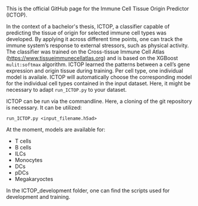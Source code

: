 This is the official GitHub page for the Immune Cell Tissue Origin Predictor (ICTOP). 

In the context of a bachelor's thesis, ICTOP, a classifier capable of predicting the tissue of origin for selected immune cell types was developed.
By applying it across different time points, one can track the immune system’s response to external stressors, such as physical activity. 
The classifier was trained on the Cross-tissue Immune Cell Atlas (https://www.tissueimmunecellatlas.org) and is based on the XGBoost ```mulit:softmax``` algorithm. 
ICTOP learned the patterns between a cell’s gene expression and origin tissue during training. Per cell type, one individual model is availale. 
ICTOP will automatically choose the corresponding model for the individual cell types contained in the input dataset. Here, it might be necessary to adapt ```run_ICTOP.py``` to your dataset. 


ICTOP can be run via the commandline. Here, a cloning of the git repository is necessary. It can be utilized:

```
run_ICTOP.py <input_filename.h5ad>
```

At the moment, models are available for:
- T cells
- B cells
- ILCs
- Monocytes
- DCs
- pDCs
- Megakaryoctes 

In the ICTOP_development folder, one can find the scripts used for development and training. 
